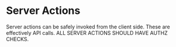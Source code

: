 # Server Actions
Server actions can be safely invoked from the client side. These are effectively API calls.
ALL SERVER ACTIONS SHOULD HAVE AUTHZ CHECKS.
